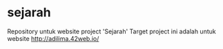 # sejarah
Repository untuk website project 'Sejarah'
Target project ini adalah untuk website http://adilima.42web.io/

